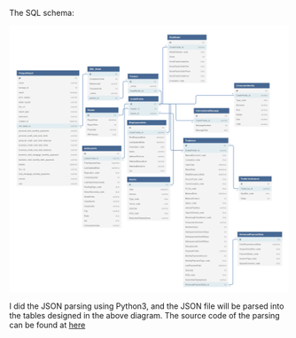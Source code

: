 The SQL schema:

![sql_schema_diagram](https://github.com/telenovelachuan/camino_data_engineering_take_home/blob/master/Json_parsing/sql_schema.jpg)

I did the JSON parsing using Python3, and the JSON file will be parsed into the tables designed in the above diagram.
The source code of the parsing can be found at 
[here](https://github.com/telenovelachuan/camino_data_engineering_take_home/blob/master/Json_parsing/JSON_parsing.ipynb)
